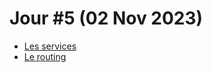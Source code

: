 # Jour #5 (02 Nov 2023)

- [Les services](https://rblmdst.github.io/angular-training-gdg-lome/08-les-services)
- [Le routing](https://rblmdst.github.io/angular-training-gdg-lome/09-routing)
